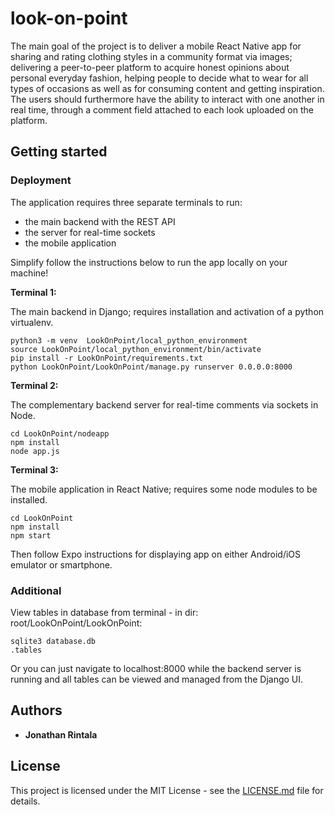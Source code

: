 # look-on-point
The main goal of the project is to deliver a mobile React Native app for sharing and rating clothing styles in a community format via images; delivering a peer-to-peer platform to acquire honest opinions about personal everyday fashion, helping people to decide what to wear for all types of occasions as well as for consuming content and getting inspiration. The users should furthermore have the ability to interact with one another in real time, through a comment field attached to each look uploaded on the platform.

## Getting started

### Deployment

The application requires three separate terminals to run:

- the main backend with the REST API
- the server for real-time sockets
- the mobile application

Simplify follow the instructions below to run the app locally on your machine!

**Terminal 1:**

The main backend in Django; requires installation and activation of a python virtualenv.

```
python3 -m venv  LookOnPoint/local_python_environment
source LookOnPoint/local_python_environment/bin/activate
pip install -r LookOnPoint/requirements.txt
python LookOnPoint/LookOnPoint/manage.py runserver 0.0.0.0:8000
```

**Terminal 2:**

The complementary backend server for real-time comments via sockets in Node.

```
cd LookOnPoint/nodeapp
npm install
node app.js
```

**Terminal 3:**

The mobile application in React Native; requires some node modules to be installed.

```
cd LookOnPoint
npm install
npm start
```

Then follow Expo instructions for displaying app on either Android/iOS emulator or smartphone.

### Additional

View tables in database from terminal - in dir: root/LookOnPoint/LookOnPoint:

```
sqlite3 database.db
.tables
```

Or you can just navigate to localhost:8000 while the backend server is running and all tables can be viewed and managed from the Django UI.

## Authors

- **Jonathan Rintala**

## License

This project is licensed under the MIT License - see the [LICENSE.md](https://gist.github.com/PurpleBooth/LICENSE.md) file for details.

